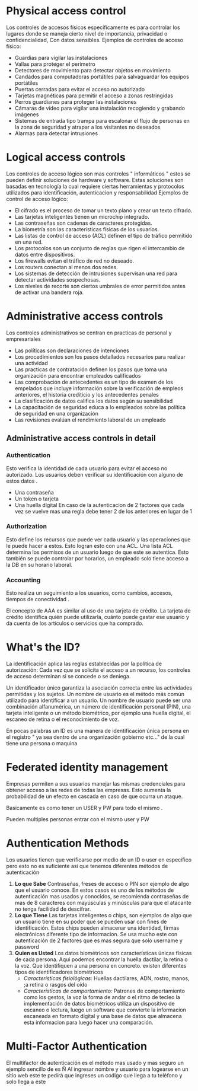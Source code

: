 # Physical access control 
Los controles de accesos físicos específicamente es para controlar los lugares donde se maneja cierto nivel de importancia, privacidad o confidencialidad, Con datos sensibles.
Ejemplos de controles de acceso físico:
- Guardias para vigilar las instalaciones
- Vallas para proteger el perímetro
- Detectores de movimiento para detectar objetos en movimiento
- Candados para computadoras portátiles para salvaguardar los equipos portátiles
- Puertas cerradas para evitar el acceso no autorizado
- Tarjetas magnéticas para permitir el acceso a zonas restringidas
- Perros guardianes para proteger las instalaciones
- Cámaras de vídeo para vigilar una instalación recogiendo y grabando imágenes
- Sistemas de entrada tipo trampa para escalonar el flujo de personas en la zona de seguridad y atrapar a los visitantes no deseados
- Alarmas para detectar intrusiones


# Logical access controls

Los controles de acceso lógico son mas controles " informáticos " estos se pueden definir soluciones de hardware y software. Estas soluciones son basadas en tecnología la cual requiere ciertas herramientas y protocolos utilizados para identificación, autenticacion y responsabilidad 
Ejemplos de control de acceso lógico:
- El cifrado es el proceso de tomar un texto plano y crear un texto cifrado.
- Las tarjetas inteligentes tienen un microchip integrado.
- Las contraseñas son cadenas de caracteres protegidas.
- La biometría son las características físicas de los usuarios.
- Las listas de control de acceso (ACL) definen el tipo de tráfico permitido en una red.
- Los protocolos son un conjunto de reglas que rigen el intercambio de datos entre dispositivos.
- Los firewalls evitan el tráfico de red no deseado.
- Los routers conectan al menos dos redes.
- Los sistemas de detección de intrusiones supervisan una red para detectar actividades sospechosas.
- Los niveles de recorte son ciertos umbrales de error permitidos antes de activar una bandera roja.

# Administrative access controls

Los controles administrativos se centran en practicas de personal y empresariales
- Las políticas son declaraciones de intenciones
- Los procedimientos son los pasos detallados necesarios para realizar una actividad
- Las practicas de contratación definen los pasos que toma  una organización para encontrar empleados calificados 
- Las comprobación de antecedentes es un tipo de examen de los empelados que incluye información sobre la verificación de empleos anteriores, el historia crediticio y los antecedentes penales 
- La clasificación de datos califica los datos según su sensibilidad 
- La capacitación de seguridad educa a lo empleados sobre las política de seguridad en una organización 
- Las revisiones evalúan el rendimiento laboral de un empleado 

## Administrative access controls in detail
### Authentication
Esto verifica la identidad de cada usuario para evitar el acceso no autorizado. Los usuarios deben verificar su identificación con alguno de estos datos .
- Una contraseña
- Un token o tarjeta
- Una huella digital
En caso de la autenticacion de 2 factores que cada vez se vuelve mas una regla debe tener 2 de los anteriores en lugar de 1 

### Authorization

Esto define los recursos que puede ver cada usuario y las operaciones que le puede hacer a estos. 
Esto logran esto con una ACL. Una lista ACL determina los permisos de un usuario luego de que este se autentica. Esto también se puede controlar por horarios, un empleado solo tiene acceso a la DB en su horario laboral.

### Accounting

Esto realiza un seguimiento a los usuarios, como cambios, accesos, tiempos de conectividad .

El concepto de AAA es similar al uso de una tarjeta de crédito. La tarjeta de crédito identifica quién puede utilizarla, cuánto puede gastar ese usuario y da cuenta de los artículos o servicios que ha comprado.

# What's the ID?


La identificación aplica las reglas establecidas por la política de autorización: Cada vez que se solicita el acceso a un recurso, los controles de acceso determinan si se concede o se deniega.

Un identificador único garantiza la asociación correcta entre las actividades permitidas y los sujetos. Un nombre de usuario es el método más común utilizado para identificar a un usuario. Un nombre de usuario puede ser una combinación alfanumérica, un número de identificación personal (PIN), una tarjeta inteligente o un método biométrico, por ejemplo una huella digital, el escaneo de retina o el reconocimiento de voz.

En pocas palabras un ID es una manera de identificación única persona en el registro " ya sea dentro de una organización gobierno etc..." de la cual tiene una persona o maquina 


# Federated identity management 

Empresas permiten a sus usuarios manejar las mismas credenciales para obtener acceso a las redes de todas las empresas. Esto aumenta la probabilidad de un efecto en cascada en caso de que ocurra un ataque.

Basicamente es como tener un USER y PW para todo el mismo .

Pueden multiples personas entrar con el mismo user y PW 

# Authentication Methods 

Los usuarios tienen que verificarse por medio de un ID o user en especifico pero esto no es suficiente así que tenemos diferentes métodos de autenticación 

1) **Lo que Sabe** Contraseñas, freses de acceso o PIN son ejemplo de algo que el usuario conoce. En estos casos es uno de los métodos de autenticación mas usados y conocidos, se recomienda contraseñas de mas de 8 caracteres con mayúsculas y minúsculas para que el atacante no tenga facilidad de descifrar.
2) **Lo que Tiene** Las tarjetas inteligentes o chips, son ejemplos de algo que un usuario tiene en su poder que se pueden usar con fines de identificación. Estos chips pueden almacenar una identidad, firmas electrónicas diferente tipo de informacion. Se usa mucho este con autenticación de 2 factores que es mas segura que solo username y password 
3) **Quien es Usted** Los datos biométricos son características únicas físicas de cada persona.
   Aqui podemos encontrar la huella dactilar, la retina o la voz. Que identifiquen a una persona en concreto.
   existen diferentes tipos de identificadores biométricos 
   - *Características fisiológicas:* Huellas dactilares, ADN, rostro, manos, ;a retina o rasgos del oído
   - *Características de comportamiento:* Patrones de comportamiento como los gestos, la voz la forma de andar o el ritmo de tecleo
    la implementación de datos biométricos utiliza un dispositivo de escaneo o lectura, luego un software que convierte la informacion escaneada en formato digital y una base de datos que almacena esta informacion para luego hacer una comparación.

# Multi-Factor Authentication 

El multifactor de autenticación es el método mas usado y mas seguro un ejemplo sencillo de es Ñ
Al ingresar nombre y usuario para logearse en un sitio web este te pedirá que ingreses un codigo que llega a tu teléfono y solo llega a este
















